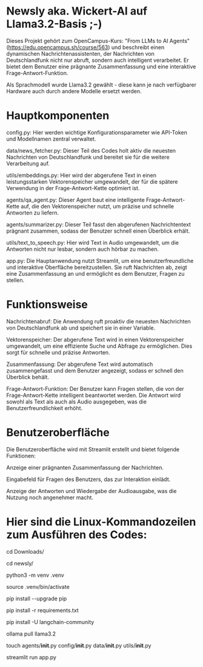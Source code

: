 # Newsly aka. Wickert-AI auf Llama3.2-Basis ;-)

Dieses Projekt gehört zum OpenCampus-Kurs: "From LLMs to AI Agents" (https://edu.opencampus.sh/course/563) und  beschreibt einen dynamischen Nachrichtenassistenten, der Nachrichten von Deutschlandfunk nicht nur abruft, sondern auch intelligent verarbeitet. Er bietet dem Benutzer eine prägnante Zusammenfassung und eine interaktive Frage-Antwort-Funktion. 

Als Sprachmodell wurde Llama3.2 gewählt - diese kann je nach verfügbarer Hardware auch durch andere Modelle ersetzt werden.

# Hauptkomponenten

config.py: Hier werden wichtige Konfigurationsparameter wie API-Token und Modellnamen zentral verwaltet.

data/news_fetcher.py: Dieser Teil des Codes holt aktiv die neuesten Nachrichten von Deutschlandfunk und bereitet sie für die weitere Verarbeitung auf.

utils/embeddings.py: Hier wird der abgerufene Text in einen leistungsstarken Vektorenspeicher umgewandelt, der für die spätere Verwendung in der Frage-Antwort-Kette optimiert ist.

agents/qa_agent.py: Dieser Agent baut eine intelligente Frage-Antwort-Kette auf, die den Vektorenspeicher nutzt, um präzise und schnelle Antworten zu liefern.

agents/summarizer.py: Dieser Teil fasst den abgerufenen Nachrichtentext prägnant zusammen, sodass der Benutzer schnell einen Überblick erhält.

utils/text_to_speech.py: Hier wird Text in Audio umgewandelt, um die Antworten nicht nur lesbar, sondern auch hörbar zu machen.

app.py: Die Hauptanwendung nutzt Streamlit, um eine benutzerfreundliche und interaktive Oberfläche bereitzustellen. Sie ruft Nachrichten ab, zeigt eine Zusammenfassung an und ermöglicht es dem Benutzer, Fragen zu stellen.

# Funktionsweise

Nachrichtenabruf: Die Anwendung ruft proaktiv die neuesten Nachrichten von Deutschlandfunk ab und speichert sie in einer Variable.

Vektorenspeicher: Der abgerufene Text wird in einen Vektorenspeicher umgewandelt, um eine effiziente Suche und Abfrage zu ermöglichen. Dies sorgt für schnelle und präzise Antworten.

Zusammenfassung: Der abgerufene Text wird automatisch zusammengefasst und dem Benutzer angezeigt, sodass er schnell den Überblick behält.

Frage-Antwort-Funktion: Der Benutzer kann Fragen stellen, die von der Frage-Antwort-Kette intelligent beantwortet werden. Die Antwort wird sowohl als Text als auch als Audio ausgegeben, was die Benutzerfreundlichkeit erhöht.

# Benutzeroberfläche

Die Benutzeroberfläche wird mit Streamlit erstellt und bietet folgende Funktionen:

Anzeige einer prägnanten Zusammenfassung der Nachrichten.

Eingabefeld für Fragen des Benutzers, das zur Interaktion einlädt.

Anzeige der Antworten und Wiedergabe der Audioausgabe, was die Nutzung noch angenehmer macht.


# Hier sind die Linux-Kommandozeilen zum Ausführen des Codes:

cd Downloads/

cd newsly/

python3 -m venv .venv

source .venv/bin/activate

pip install --upgrade pip

pip install -r requirements.txt

pip install -U langchain-community

ollama pull llama3.2

touch agents/__init__.py config/__init__.py data/__init__.py utils/__init__.py

streamlit run app.py



